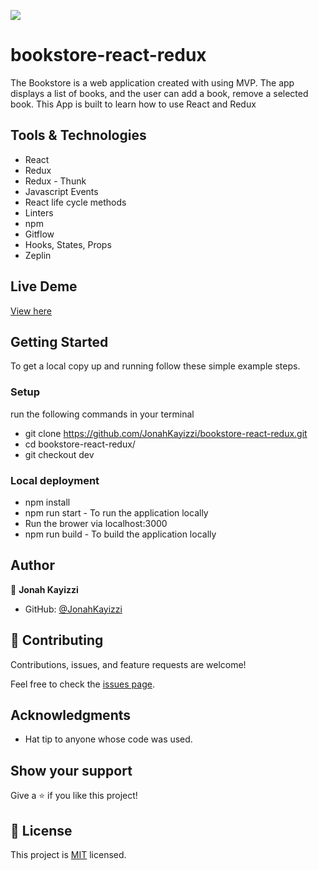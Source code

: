 ![](https://img.shields.io/badge/Microverse-blueviolet)
# bookstore-react-redux
The Bookstore is a web application created with using MVP. The app  displays a list of books, and the user can add a book, remove a selected book. This App is built to learn how to use React and Redux

## Tools & Technologies

- React
- Redux
- Redux - Thunk
- Javascript Events
- React life cycle methods
- Linters
- npm
- Gitflow
- Hooks, States, Props
- Zeplin

## Live Deme
[View here](https://stellular-torrone-7d081a.netlify.app/)


## Getting Started

To get a local copy up and running follow these simple example steps.

### Setup

run the following commands in your terminal

- git clone https://github.com/JonahKayizzi/bookstore-react-redux.git
- cd bookstore-react-redux/
- git checkout dev

### Local deployment

- npm install
- npm run start - To run the application locally
- Run the brower via localhost:3000
- npm run build - To build the application locally

## Author

👤 **Jonah Kayizzi**

- GitHub: [@JonahKayizzi](https://github.com/JonahKayizzi)

## 🤝 Contributing

Contributions, issues, and feature requests are welcome!

Feel free to check the [issues page](https://github.com/JonahKayizzi/bookstore-react-redux/issues).

## Acknowledgments

- Hat tip to anyone whose code was used. 

## Show your support

Give a ⭐️ if you like this project!

## 📝 License

This project is [MIT](./LICENSE) licensed.


